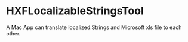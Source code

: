 # HXFLocalizableStringsTool
A Mac App can translate localized.Strings and Microsoft xls file to each other.
